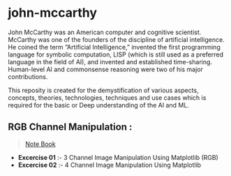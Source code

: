 # john-mccarthy

John McCarthy was an American computer and cognitive scientist. McCarthy was one of the founders of the discipline of artificial intelligence. He coined the term “Artificial Intelligence,” invented the first programming language for symbolic computation, LISP (which is still used as a preferred language in the field of AI), and invented and established time-sharing. Human-level AI and commonsense reasoning were two of his major contributions.

This reposity is created for the demystification of various aspects, concepts, theories, technologies, techniques and use cases which is required for the basic or Deep understanding of the AI and ML.

## RGB Channel Manipulation :
  > [Note Book](https://github.com/white-parrot/john-mccarthy/blob/master/computer-vision/rgb-channel.ipynb) 
+ **Excercise 01** :- 3 Channel Image Manipulation Using Matplotlib (RGB)   
+ **Excercise 02** :- 4 Channel Image Manipulation Using Matplotlib

